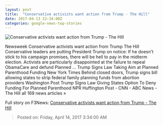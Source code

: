```yaml
---
layout: post
title:  "Conservative activists want action from Trump - The Hill"
date: 2017-04-13 22:34:00Z
categories: google-news-top-stories
---
```


![Conservative activists want action from Trump - The Hill](http://thehill.com/sites/default/files/blogs/donaldtrump_getty_0_0.jpg)

Newsweek Conservative activists want action from Trump The Hill Conservative leaders are putting President Trump on notice: If he doesn't stick to his campaign promises, there will be hell to pay in the midterm election. Activists are particularly disappointed at the failure to repeal ObamaCare and defund Planned ... Trump Signs Law Taking Aim at Planned Parenthood Funding New York Times Behind closed doors, Trump signs bill allowing states to strip federal family planning funds from abortion providers Washington Post Trump Signs Law Giving States Option To Deny Funding For Planned Parenthood NPR Huffington Post - CNN - ABC News - The Hill all 169 news articles »


Full story on F3News: [Conservative activists want action from Trump - The Hill](http://www.f3nws.com/n/q3UYx)

> Posted on: Friday, April 14, 2017 3:34:00 AM

